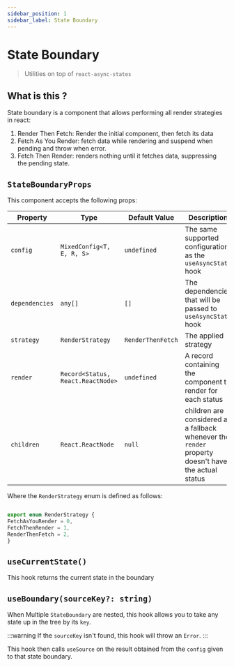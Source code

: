 ```yaml
---
sidebar_position: 1
sidebar_label: State Boundary
---
```

# State Boundary

> Utilities on top of `react-async-states`

## What is this ?

State boundary is a component that allows performing all render strategies in react:

1. Render Then Fetch: Render the initial component, then fetch its data
2. Fetch As You Render: fetch data while rendering and suspend when pending and
throw when error.
3. Fetch Then Render: renders nothing until it fetches data, suppressing
the pending state.

## `StateBoundaryProps`

This component accepts the following props:

| Property       | Type                              | Default Value     | Description                                                                                         |
|----------------|-----------------------------------|-------------------|-----------------------------------------------------------------------------------------------------|
| `config`       | `MixedConfig<T, E, R, S>`         | `undefined`       | The same supported configuration as the `useAsyncState` hook                                        |
| `dependencies` | `any[]`                           | `[]`              | The dependencies that will be passed to `useAsyncState` hook                                        |
| `strategy`     | `RenderStrategy`                  | `RenderThenFetch` | The applied strategy                                                                                |
| `render`       | `Record<Status, React.ReactNode>` | `undefined`       | A record containing the component to render for each status                                         |
| `children`     | `React.ReactNode`                 | `null`            | children are considered as a fallback whenever the `render` property doesn't have the actual status |


Where the `RenderStrategy` enum is defined as follows:
```ts

export enum RenderStrategy {
FetchAsYouRender = 0,
FetchThenRender = 1,
RenderThenFetch = 2,
}

```

## `useCurrentState()`

This hook returns the current state in the boundary

## `useBoundary(sourceKey?: string)`

When Multiple `StateBoundary` are nested, this hook allows you to take any
state up in the tree by its `key`.

:::warning
If the `sourceKey` isn't found, this hook will throw an `Error`.
:::

This hook then calls `useSource` on the result obtained from the `config` given
to that state boundary.
